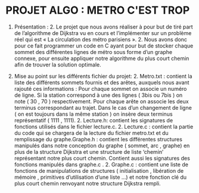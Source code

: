 # PROJET ALGO : METRO C'EST TROP

1. Présentation : 
    2. Le projet que nous avons réaliser à pour but de
        tiré part de l’algorithme de Dijkstra vu en cours
        et l’implémenter sur un problème réel qui est
        « La circulation des métro parisiens ».
    2. Nous avons donc pour ce fait programmer un
        code en C ayant pour but de stocker chaque
        sommet des différentes lignes de métro sous
        forme d’un graphe connexe, pour ensuite
        appliquer notre algorithme du plus court chemin
        afin de trouver la solution optimale.

1. Mise au point sur les différents fichier du projet:
    2. Metro.txt : contient la liste des différents sommets fournis et
        des arêtes, auxquels nous avant rajouté ces informations :
        Pour chaque sommet on associe un numéro de ligne.
        Si la station correspond à une des lignes ( 3bis ou 7bis ) on
        note ( 30 , 70 ) respectivement.
        Pour chaque arête on associe les deux terminus
        correspondant au trajet.
        Dans le cas d’un changement de ligne ( on est toujours
        dans la même station ) on insère deux terminus représentatif
        ( 1111 , 1111).
    2. Lecture.h: contient les signatures de fonctions utilisés dans
        le fichier lecture.c.
    2. Lecture.c : contient la partie du code qui se chargera de la
        lecture du fichier metro.txt et du remplissage du graphe.Graphe.h : contient les différentes structures
        manipulés dans notre conception du graphe (
        sommet, arc , graphe) en plus de la structure
        Dijkstra et une structure de liste ‘chemin’
        représentant notre plus court chemin. Contient
        aussi les signatures des fonctions manipulés dans
        graphe.c .
    2. Graphe.c : contient une liste de fonctions de
        manipulations de structures ( initialisation ,
        libération de mémoire , primitives d’utilisation
        d’une liste ...) et notre fonction clé du plus court
        chemin renvoyant notre structure Dijkstra
        rempli.

